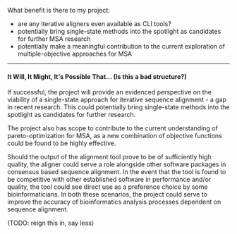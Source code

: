 



What benefit is there to my project:
- are any iterative aligners even available as CLI tools?
- potentially bring single-state methods into the spotlight as candidates for further MSA research
- potentially make a meaningful contribution to the current exploration of multiple-objective approaches for MSA


-----

#### It Will, It Might, It's Possible That... (Is this a bad structure?)

If successful, the project will provide an evidenced perspective on the viability of a single-state approach for iterative sequence alignment - a gap in recent research. This could potentially bring single-state methods into the spotlight as candidates for further research.

The project also has scope to contribute to the current understanding of pareto-optimization for MSA, as a new combination of objective functions could be found to be highly effective.

Should the output of the alignment tool prove to be of sufficiently high quality, the aligner could serve a role alongside other software packages in consensus based sequence alignment. In the event that the tool is found to be competitive with other established software in performance and/or quality, the tool could see direct use as a preference choice by some bioinformaticians. In both these scenarios, the project could serve to improve the accuracy of bioinformatics analysis processes dependent on sequence alignment.

(TODO: reign this in, say less)






